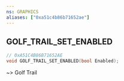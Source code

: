 ```yaml
---
ns: GRAPHICS
aliases: ["0xa51c4b86b71652ae"]
---
```

## GOLF_TRAIL_SET_ENABLED

```c
// 0xA51C4B86B71652AE
void GOLF_TRAIL_SET_ENABLED(bool Enabled);
```

~> Golf Trail

